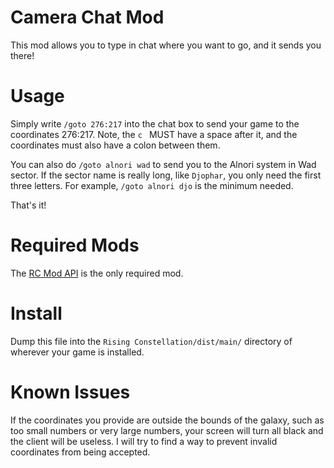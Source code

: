 Camera Chat Mod
==================
This mod allows you to type in chat where you want to go, and it sends you there!

Usage
=====
Simply write `/goto 276:217` into the chat box to send your game to the coordinates 276:217. Note, the `c ` MUST have a space after it, and the coordinates must also have a colon between them.

You can also do `/goto alnori wad` to send you to the Alnori system in Wad sector. If the sector name is really long, like `Djophar`, you only need the first three letters. For example, `/goto alnori djo` is the minimum needed.

That's it!

Required Mods
=============
The [RC Mod API](https://github.com/grnt426/RC-Mod-API) is the only required mod.

Install
=====
Dump this file into the `Rising Constellation/dist/main/` directory of wherever your game is installed.

Known Issues
===========
If the coordinates you provide are outside the bounds of the galaxy, such as too small numbers or very large numbers, your screen will turn all black and the client will be useless. I will try to find a way to prevent invalid coordinates from being accepted.